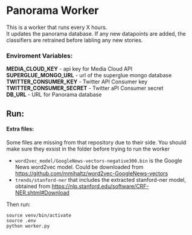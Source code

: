 # Panorama Worker

This is a worker that runs every X hours.  
It updates the panorama database.
If any new datapoints are added, the classifiers are retrained before labling any new stories.
  
  
### Enviroment Variables:
**MEDIA_CLOUD_KEY** - api key for Media Cloud API  
**SUPERGLUE_MONGO_URL**  - url of the superglue mongo database    
**TWITTER_CONSUMER_KEY**  - Twitter API Consumer key  
**TWITTER_CONSUMER_SECRET** - Twitter aPI Consumer secret   
**DB_URL** - URL for Panorama database


## Run:

#### Extra files:
Some files are missing from that repository due to their side. You should make sure they exsist in the folder before trying to run the worker

 - `word2vec_model/GoogleNews-vectors-negative300.bin` is the Google News word2vec model. Could be downloaded from https://github.com/mmihaltz/word2vec-GoogleNews-vectors
  - `trends/stanford-ner` that includes the extracted stanford-ner model, obtained from https://nlp.stanford.edu/software/CRF-NER.shtml#Download
  
  
Then run:
```bazaar
source venv/bin/activate
source .env
python worker.py
```